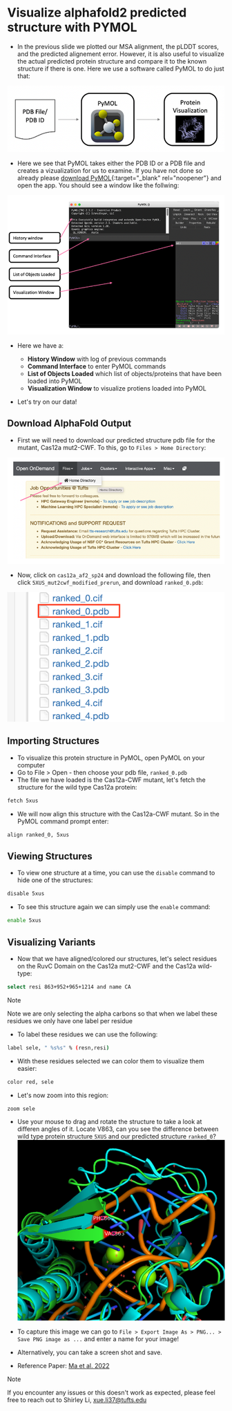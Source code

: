 # Visualize alphafold2 predicted structure with PYMOL

- In the previous slide we plotted our MSA alignment, the pLDDT scores, and the predicted alignement error. However, it is also useful to visualize the actual predicted protein structure and compare it to the known structure if there is one. Here we use a software called PyMOL to do just that:

![](images/pymolOverview.png)

- Here we see that PyMOL takes either the PDB ID or a PDB file and creates a vizualization for us to examine. If you have not done so already please [download PyMOL](https://access.tufts.edu/pymol){:target="_blank" rel="noopener"} and open the app. You should see a window like the follwing:

![](images/pymolSession.png)

- Here we have a:
  - **History Window** with log of previous commands
  - **Command Interface** to enter PyMOL commands
  - **List of Objects Loaded** which list of objects/proteins that have been loaded into PyMOL
  - **Visualization Window** to visualize protiens loaded into PyMOL

- Let's try on our data!

## Download AlphaFold Output

- First we will need to download our predicted structure pdb file for the mutant, Cas12a mut2-CWF. To this, go to `Files > Home Directory`:

![](images/homeDir.png)

- Now, click on `cas12a_af2_sp24` and download the following file, then click `5XUS_mut2cwf_modified_prerun`, and download `ranked_0.pdb`: 

![](images/ondemand_screenshot_ranked0.png)

## Importing Structures

- To visualize this protein structure in PyMOL, open PyMOL on your computer
- Go to File > Open - then choose your pdb file, `ranked_0.pdb`
- The file we have loaded is the Cas12a-CWF mutant, let's fetch the structure for the wild type Cas12a protein:

```bash
fetch 5xus
```

- We will now align this structure with the Cas12a-CWF mutant. So in the PyMOL command prompt enter:

```bash
align ranked_0, 5xus
```

## Viewing Structures

- To view one structure at a time, you can use the `disable` command to hide one of the structures:

```bash
disable 5xus
```

- To see this structure again we can simply use the `enable` command:

```bash
enable 5xus
```


## Visualizing Variants

- Now that we have aligned/colored our structures, let's select residues on the RuvC Domain on the Cas12a mut2-CWF and the Cas12a wild-type:

```bash
select resi 863+952+965+1214 and name CA
```

> [!NOTE]          
> Note we are only selecting the alpha carbons so that when we label these residues we only have one label per residue

- To label these residues we can use the following:

```bash
label sele, " %s%s" % (resn,resi)
```

- With these residues selected we can color them to visualize them easier:

```bash
color red, sele
```

- Let's now zoom into this region:

```bash
zoom sele
```

- Use your mouse to drag and rotate the structure to take a look at differen angles of it. Locate V863, can you see the difference between wild type protein structure `5XUS` and our predicted structure `ranked_0`?
![](images/pymol_V863.png)

- To capture this image we can go to `File > Export Image As > PNG... > Save PNG image as ...` and enter a name for your image!
- Alternatively, you can take a screen shot and save.



- Reference Paper: 
[Ma et al. 2022](https://www.ncbi.nlm.nih.gov/pmc/articles/PMC9825149/)      



> [!NOTE]
> If you encounter any issues or this doesn't work as expected, please feel free to reach out to Shirley Li, xue.li37@tufts.edu    
